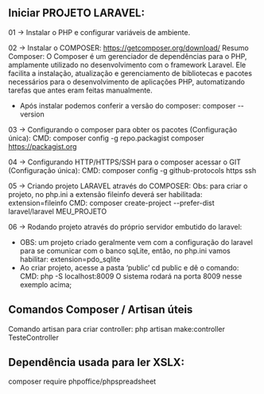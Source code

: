 ## Iniciar PROJETO LARAVEL:
01 -> Instalar o PHP e configurar variáveis de ambiente.

02 -> Instalar o COMPOSER: https://getcomposer.org/download/
Resumo Composer: O Composer é um gerenciador de dependências para o PHP, amplamente utilizado no desenvolvimento com o framework Laravel. Ele facilita a instalação, atualização e gerenciamento de bibliotecas e pacotes necessários para o desenvolvimento de aplicações PHP, automatizando tarefas que antes eram feitas manualmente.
- Após instalar podemos conferir a versão do composer: composer --version
 
03 -> Configurando o composer para obter os pacotes (Configuração única):
 CMD:  composer config -g repo.packagist composer https://packagist.org

04 -> Configurando HTTP/HTTPS/SSH para o composer acessar o GIT (Configuração única):
CMD: composer config -g github-protocols https ssh

05 -> Criando projeto LARAVEL através do COMPOSER:
Obs: para criar o projeto, no php.ini a extensão fileinfo deverá ser habilitada: extension=fileinfo
CMD: composer create-project --prefer-dist laravel/laravel MEU_PROJETO

06 -> Rodando projeto através do próprio servidor embutido do laravel:
- OBS: um projeto criado geralmente vem com a configuração do laravel para se comunicar com o banco sqLite, então, no php.ini vamos habilitar: extension=pdo_sqlite
- Ao criar projeto, acesse a pasta ‘public’ cd public e dê o comando:
CMD: php -S localhost:8009
O sistema rodará na porta 8009 nesse exemplo acima;


## Comandos Composer / Artisan úteis
Comando artisan para criar controller:  php artisan make:controller TesteController


## Dependência usada para ler XSLX:
composer require phpoffice/phpspreadsheet
